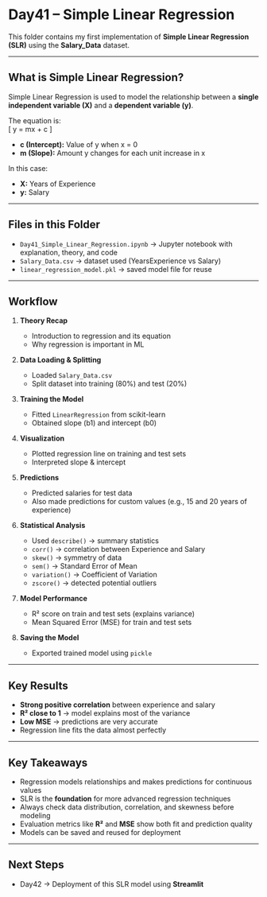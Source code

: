 # Day41 – Simple Linear Regression

This folder contains my first implementation of **Simple Linear Regression (SLR)** using the **Salary_Data** dataset.  

---

## What is Simple Linear Regression?

Simple Linear Regression is used to model the relationship between a **single independent variable (X)** and a **dependent variable (y)**.  

The equation is:  
\[
y = mx + c
\]

- **c (Intercept):** Value of y when x = 0  
- **m (Slope):** Amount y changes for each unit increase in x  

In this case:
- **X:** Years of Experience  
- **y:** Salary  

---

## Files in this Folder

- `Day41_Simple_Linear_Regression.ipynb` → Jupyter notebook with explanation, theory, and code  
- `Salary_Data.csv` → dataset used (YearsExperience vs Salary)  
- `linear_regression_model.pkl` → saved model file for reuse  

---

## Workflow

1. **Theory Recap**
   - Introduction to regression and its equation
   - Why regression is important in ML

2. **Data Loading & Splitting**
   - Loaded `Salary_Data.csv`
   - Split dataset into training (80%) and test (20%)

3. **Training the Model**
   - Fitted `LinearRegression` from scikit-learn
   - Obtained slope (b1) and intercept (b0)

4. **Visualization**
   - Plotted regression line on training and test sets
   - Interpreted slope & intercept

5. **Predictions**
   - Predicted salaries for test data
   - Also made predictions for custom values (e.g., 15 and 20 years of experience)

6. **Statistical Analysis**
   - Used `describe()` → summary statistics  
   - `corr()` → correlation between Experience and Salary  
   - `skew()` → symmetry of data  
   - `sem()` → Standard Error of Mean  
   - `variation()` → Coefficient of Variation  
   - `zscore()` → detected potential outliers  

7. **Model Performance**
   - R² score on train and test sets (explains variance)  
   - Mean Squared Error (MSE) for train and test sets  

8. **Saving the Model**
   - Exported trained model using `pickle`  

---

## Key Results

- **Strong positive correlation** between experience and salary  
- **R² close to 1** → model explains most of the variance  
- **Low MSE** → predictions are very accurate  
- Regression line fits the data almost perfectly  

---

## Key Takeaways

- Regression models relationships and makes predictions for continuous values  
- SLR is the **foundation** for more advanced regression techniques  
- Always check data distribution, correlation, and skewness before modeling  
- Evaluation metrics like **R²** and **MSE** show both fit and prediction quality  
- Models can be saved and reused for deployment  

---

## Next Steps
- Day42 → Deployment of this SLR model using **Streamlit**  
